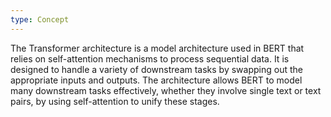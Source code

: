 ```yaml
---
type: Concept
---
```


The Transformer architecture is a model architecture used in BERT that relies on self-attention mechanisms to process sequential data. It is designed to handle a variety of downstream tasks by swapping out the appropriate inputs and outputs. The architecture allows BERT to model many downstream tasks effectively, whether they involve single text or text pairs, by using self-attention to unify these stages.
